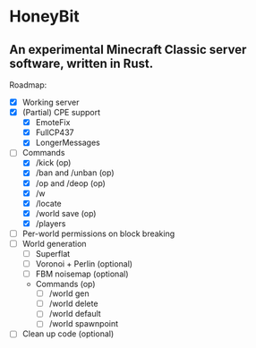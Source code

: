 # HoneyBit
An experimental Minecraft Classic server software, written in Rust.
---


Roadmap:
- [x] Working server
- [x] (Partial) CPE support
  - [x] EmoteFix
  - [x] FullCP437
  - [x] LongerMessages
- [ ] Commands
  - [x] /kick (op)
  - [x] /ban and /unban (op)
  - [x] /op and /deop (op)
  - [x] /w
  - [x] /locate
  - [x] /world save (op)
  - [x] /players
- [ ] Per-world permissions on block breaking
- [ ] World generation
  - [ ] Superflat
  - [ ] Voronoi + Perlin (optional)
  - [ ] FBM noisemap (optional)
  - Commands (op)
    - [ ] /world gen
    - [ ] /world delete
    - [ ] /world default
    - [ ] /world spawnpoint
- [ ] Clean up code (optional)
